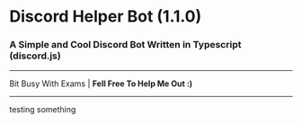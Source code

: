 # Discord Helper Bot (1.1.0)

### A Simple and Cool Discord Bot Written in Typescript (discord.js)

---

Bit Busy With Exams | **Fell Free To Help Me Out :)**

---

testing something
